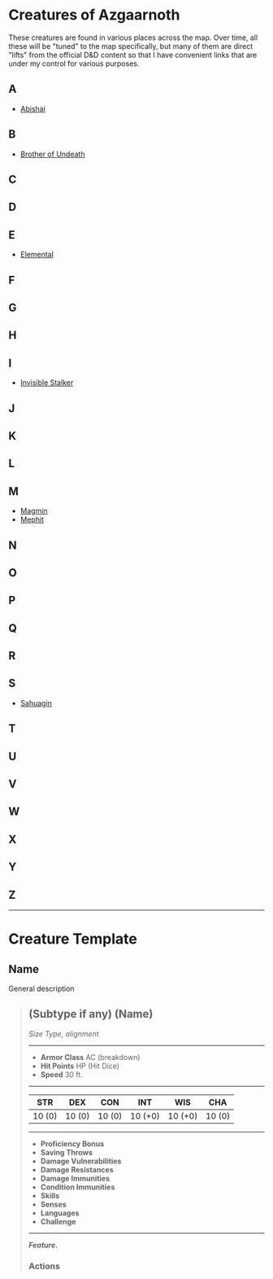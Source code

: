 # Creatures of Azgaarnoth
These creatures are found in various places across the map. Over time, all these will be "tuned" to the map specifically, but many of them are direct "lifts" from the official D&D content so that I have convenient links that are under my control for various purposes.

## A
- [Abishai](Abishai.md)

## B
- [Brother of Undeath](BrotherOfUndeath.md)

## C

## D

## E
- [Elemental](Elemental.md)

## F

## G

## H

## I
- [Invisible Stalker](Elemental.md#invisible-stalker)

## J

## K

## L

## M
- [Magmin](Elemental.md#magmin)
- [Mephit](Mephit.md)

## N

## O

## P

## Q

## R

## S
- [Sahuagin](Sahuagin.md)

## T

## U

## V

## W

## X

## Y

## Z

---

# Creature Template

## Name
General description

>## (Subtype if any) (Name)
>*Size Type, alignment*
>___
>- **Armor Class** AC (breakdown)
>- **Hit Points** HP (Hit Dice)
>- **Speed** 30 ft.
>___
>|STR|DEX|CON|INT|WIS|CHA|
>|:---:|:---:|:---:|:---:|:---:|:---:|
>|10 (0)|10 (0)|10 (0)|10 (+0)|10 (+0)|10 (0)|
>
>___
>- **Proficiency Bonus** 
>- **Saving Throws** 
>- **Damage Vulnerabilities** 
>- **Damage Resistances** 
>- **Damage Immunities** 
>- **Condition Immunities** 
>- **Skills** 
>- **Senses** 
>- **Languages** 
>- **Challenge** 
>___
>***Feature.***   
>
>### Actions
